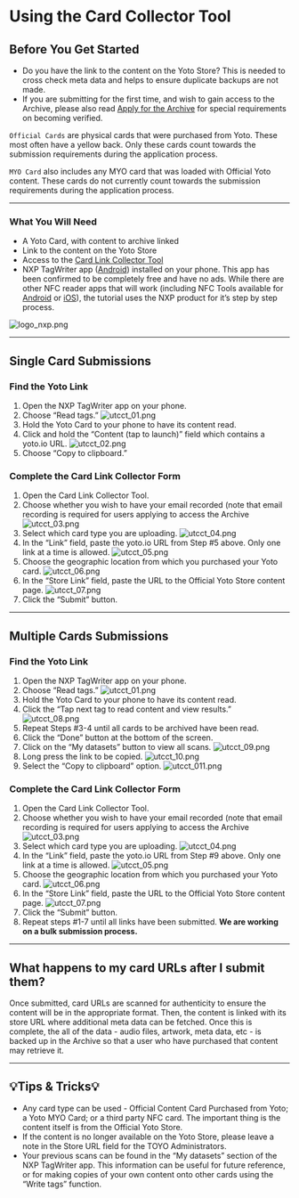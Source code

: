 # Using the Card Collector Tool

## Before You Get Started

-   Do you have the link to the content on the Yoto Store? This is needed to cross check meta data and helps to ensure duplicate backups are not made.
-   If you are submitting for the first time, and wish to gain access to the Archive, please also read [Apply for the Archive](applying_to_the_archive.md) for special requirements on becoming verified.

`Official Cards` are physical cards that were purchased from Yoto. These most often have a yellow back. Only these cards count towards the submission requirements during the application process.

`MYO Card` also includes any MYO card that was loaded with Official Yoto content. These cards do not currently count towards the submission requirements during the application process.

----------

### What You Will Need

-   A Yoto Card, with content to archive linked
-   Link to the content on the Yoto Store
-   Access to the [Card Link Collector Tool](https://docs.google.com/forms/d/e/1FAIpQLSfN5bodij-TqQ5cK8EtAz-RqI2DTVnjB3OOc8LpcJ27gcvuZw/viewform)
-   NXP TagWriter app ([Android](https://play.google.com/store/apps/details?id=com.nxp.nfc.tagwriter&hl=en_US)) installed on your phone. This app has been confirmed to be completely free and have no ads. While there are other NFC reader apps that will work (including NFC Tools available for [Android](https://play.google.com/store/apps/details?id=com.wakdev.wdnfc&hl=en-US) or [iOS](https://apps.apple.com/us/app/nfc-tools/id1252962749)), the tutorial uses the NXP product for it’s step by step process.

![logo_nxp.png](/img/logo_nxp.png)

----------

## Single Card Submissions

### Find the Yoto Link

1.  Open the NXP TagWriter app on your phone.
2.  Choose “Read tags.”
![utcct_01.png](/img/utcct_01.png)
3.  Hold the Yoto Card to your phone to have its content read.
4.  Click and hold the “Content (tap to launch)” field which contains a yoto.io URL.
![utcct_02.png](/img/utcct_02.png)
5.  Choose “Copy to clipboard.”

### Complete the Card Link Collector Form

1.  Open the Card Link Collector Tool.
2.  Choose whether you wish to have your email recorded (note that email recording is required for users applying to access the Archive
![utcct_03.png](/img/utcct_03.png)
3.  Select which card type you are uploading.
![utcct_04.png](/img/utcct_04.png)
4.  In the “Link” field, paste the yoto.io URL from Step #5 above. Only one link at a time is allowed.
![utcct_05.png](/img/utcct_05.png)
5.  Choose the geographic location from which you purchased your Yoto card.
![utcct_06.png](/img/utcct_06.png)
6.  In the “Store Link” field, paste the URL to the Official Yoto Store content page.
![utcct_07.png](/img/utcct_07.png)
7.  Click the “Submit” button.

----------

## Multiple Cards Submissions

### Find the Yoto Link

1.  Open the NXP TagWriter app on your phone.
2.  Choose “Read tags.”
![utcct_01.png](/img/utcct_01.png)
3.  Hold the Yoto Card to your phone to have its content read.
4.  Click the “Tap next tag to read content and view results.”
![utcct_08.png](/img/utcct_08.png)
5.  Repeat Steps #3-4 until all cards to be archived have been read.
6.  Click the “Done” button at the bottom of the screen.
7.  Click on the “My datasets” button to view all scans.
![utcct_09.png](/img/utcct_09.png)
8.  Long press the link to be copied.
![utcct_10.png](/img/utcct_10.png)
9.  Select the “Copy to clipboard” option.
![utcct_011.png](/img/utcct_11.png)

### Complete the Card Link Collector Form

1.  Open the Card Link Collector Tool.
2.  Choose whether you wish to have your email recorded (note that email recording is required for users applying to access the Archive
![utcct_03.png](/img/utcct_03.png)
3.  Select which card type you are uploading.
![utcct_04.png](/img/utcct_04.png)
4.  In the “Link” field, paste the yoto.io URL from Step #9 above. Only one link at a time is allowed.
![utcct_05.png](/img/utcct_05.png)
5.  Choose the geographic location from which you purchased your Yoto card.
![utcct_06.png](/img/utcct_06.png)
6.  In the “Store Link” field, paste the URL to the Official Yoto Store content page.
![utcct_07.png](/img/utcct_07.png)
7.  Click the “Submit” button.
8.  Repeat steps #1-7 until all links have been submitted. **We are working on a bulk submission process.**

----------

## What happens to my card URLs after I submit them?

Once submitted, card URLs are scanned for authenticity to ensure the content will be in the appropriate format. Then, the content is linked with its store URL where additional meta data can be fetched. Once this is complete, the all of the data - audio files, artwork, meta data, etc - is backed up in the Archive so that a user who have purchased that content may retrieve it.

----------

## 💡Tips & Tricks💡

-   Any card type can be used - Official Content Card Purchased from Yoto; a Yoto MYO Card; or a third party NFC card. The important thing is the content itself is from the Official Yoto Store.
-   If the content is no longer available on the Yoto Store, please leave a note in the Store URL field for the TOYO Administrators.
-   Your previous scans can be found in the “My datasets” section of the NXP TagWriter app.  This information can be useful for future reference, or for making copies of your own content onto other cards using the “Write tags” function.